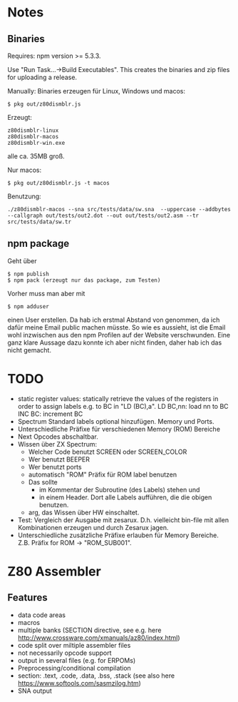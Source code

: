 # Notes

## Binaries

Requires:
npm version >= 5.3.3.

Use "Run Task...->Build Executables".
This creates the binaries and zip files for uploading a release.

Manually:
Binaries erzeugen für Linux, Windows und macos:
~~~
$ pkg out/z80dismblr.js
~~~
Erzeugt:
~~~~
z80dismblr-linux
z80dismblr-macos
z80dismblr-win.exe
~~~~
alle ca. 35MB groß.

Nur macos:
~~~
$ pkg out/z80dismblr.js -t macos
~~~

Benutzung:
~~~
./z80dismblr-macos --sna src/tests/data/sw.sna  --uppercase --addbytes --callgraph out/tests/out2.dot --out out/tests/out2.asm --tr src/tests/data/sw.tr
~~~


## npm package

Geht über
~~~
$ npm publish
$ npm pack (erzeugt nur das package, zum Testen)
~~~

Vorher muss man aber mit
~~~
$ npm adduser
~~~
einen User erstellen.
Da hab ich erstmal Abstand von genommen, da ich dafür meine Email public machen müsste.
So wie es aussieht, ist die Email wohl inzwischen aus den npm Profilen auf der Website verschwunden.
Eine ganz klare Aussage dazu konnte ich aber nicht finden, daher hab ich das nicht gemacht.



# TODO

- static register values: statically retrieve the values of the registers in order to
assign labels e.g. to BC in "LD (BC),a".
LD BC,nn: load nn to BC
INC BC: increment BC
- Spectrum Standard labels optional hinzufügen. Memory und Ports.
- Unterschiedliche Präfixe für verschiedenen Memory (ROM) Bereiche
- Next Opcodes abschaltbar.
- Wissen über ZX Spectrum:
	- Welcher Code benutzt SCREEN oder SCREEN_COLOR
	- Wer benutzt BEEPER
	- Wer benutzt ports
	- automatisch "ROM" Präfix für ROM label benutzen
	- Das sollte
		- im Kommentar der Subroutine (des Labels) stehen und
		- in einem Header. Dort alle Labels aufführen, die die obigen benutzen.
	- arg, das Wissen über HW einschaltet.
- Test: Vergleich der Ausgabe mit zesarux. D.h. vielleicht bin-file mit allen Kombinationen erzeugen und durch Zesarux jagen.
- Unterschiedliche zusätzliche Präfixe erlauben für Memory Bereiche. Z.B. Präfix for ROM -> "ROM_SUB001".


# Z80 Assembler

## Features

- data code areas
- macros
- multiple banks (SECTION directive, see e.g. here http://www.crossware.com/xmanuals/az80/index.html)
- code split over miltiple assembler files
- not necessarily opcode support
- output in several files (e.g. for ERPOMs)
- Preprocessing/conditional compilation
- section: .text, .code, .data, .bss, .stack (see also here https://www.softools.com/sasmzilog.htm)
- SNA output

